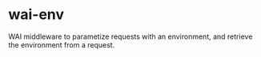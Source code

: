 # wai-env

WAI middleware to parametize requests with an environment, and retrieve the environment from a request.
